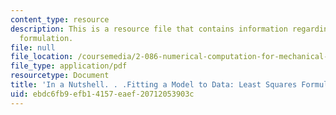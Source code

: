 ```yaml
---
content_type: resource
description: This is a resource file that contains information regarding least squares
  formulation.
file: null
file_location: /coursemedia/2-086-numerical-computation-for-mechanical-engineers-fall-2014/ebdc6fb9efb14157eaef20712053903c_MIT2_086F14_Fitting_Data.pdf
file_type: application/pdf
resourcetype: Document
title: 'In a Nutshell. . .Fitting a Model to Data: Least Squares Formulation'
uid: ebdc6fb9-efb1-4157-eaef-20712053903c
---
```

